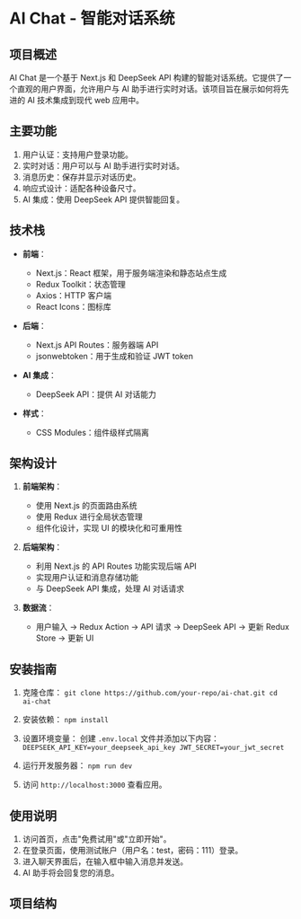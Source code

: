 # AI Chat - 智能对话系统

## 项目概述

AI Chat 是一个基于 Next.js 和 DeepSeek API 构建的智能对话系统。它提供了一个直观的用户界面，允许用户与 AI 助手进行实时对话。该项目旨在展示如何将先进的 AI 技术集成到现代 web 应用中。

## 主要功能

1. 用户认证：支持用户登录功能。
2. 实时对话：用户可以与 AI 助手进行实时对话。
3. 消息历史：保存并显示对话历史。
4. 响应式设计：适配各种设备尺寸。
5. AI 集成：使用 DeepSeek API 提供智能回复。

## 技术栈

- **前端**：
  - Next.js：React 框架，用于服务端渲染和静态站点生成
  - Redux Toolkit：状态管理
  - Axios：HTTP 客户端
  - React Icons：图标库

- **后端**：
  - Next.js API Routes：服务器端 API
  - jsonwebtoken：用于生成和验证 JWT token

- **AI 集成**：
  - DeepSeek API：提供 AI 对话能力

- **样式**：
  - CSS Modules：组件级样式隔离

## 架构设计

1. **前端架构**：
   - 使用 Next.js 的页面路由系统
   - 使用 Redux 进行全局状态管理
   - 组件化设计，实现 UI 的模块化和可重用性

2. **后端架构**：
   - 利用 Next.js 的 API Routes 功能实现后端 API
   - 实现用户认证和消息存储功能
   - 与 DeepSeek API 集成，处理 AI 对话请求

3. **数据流**：
   - 用户输入 -> Redux Action -> API 请求 -> DeepSeek API -> 更新 Redux Store -> 更新 UI

## 安装指南

1. 克隆仓库：   ```
   git clone https://github.com/your-repo/ai-chat.git
   cd ai-chat   ```

2. 安装依赖：   ```
   npm install   ```

3. 设置环境变量：
   创建 `.env.local` 文件并添加以下内容：   ```
   DEEPSEEK_API_KEY=your_deepseek_api_key
   JWT_SECRET=your_jwt_secret   ```

4. 运行开发服务器：   ```
   npm run dev   ```

5. 访问 `http://localhost:3000` 查看应用。

## 使用说明

1. 访问首页，点击"免费试用"或"立即开始"。
2. 在登录页面，使用测试账户（用户名：test，密码：111）登录。
3. 进入聊天界面后，在输入框中输入消息并发送。
4. AI 助手将会回复您的消息。

## 项目结构
